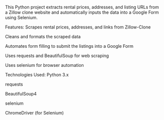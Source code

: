 This Python project extracts rental prices, addresses, and listing URLs from a Zillow clone website and automatically inputs the data into a Google Form using Selenium.

Features:
Scrapes rental prices, addresses, and links from Zillow-Clone

Cleans and formats the scraped data

Automates form filling to submit the listings into a Google Form

Uses requests and BeautifulSoup for web scraping

Uses selenium for browser automation

Technologies Used:
Python 3.x

requests

BeautifulSoup4

selenium

ChromeDriver (for Selenium)
